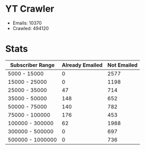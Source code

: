 # YT Crawler
- Emails: 10370
- Crawled: 494120

# Stats
| Subscriber Range  | Already Emailed | Not Emailed |
|-------|-------|-------|
| 5000 - 15000 | 0 | 2577 |
| 15000 - 25000 | 0 | 1198 |
| 25000 - 35000 | 47 | 714 |
| 35000 - 50000 | 148 | 652 |
| 50000 - 75000 | 140 | 782 |
| 75000 - 100000 | 176 | 453 |
| 100000 - 300000 | 62 | 1988 |
| 300000 - 500000 | 0 | 697 |
| 500000 - 1000000 | 0 | 736 |
